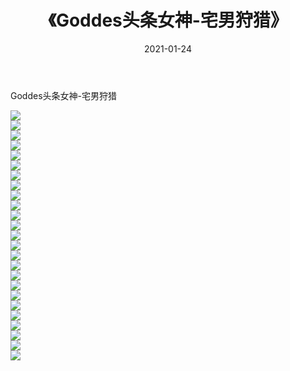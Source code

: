 ﻿---
layout: post
title:  《Goddes头条女神-宅男狩猎》
date:   2021-01-24
img: http://img.660000.xyz/Sharelink/网络美图/2021/Goddes头条女神-宅男狩猎/000.jpg
categories: [美女, 清纯, 唯美]
---

Goddes头条女神-宅男狩猎

  ![](http://img.660000.xyz/Sharelink/网络美图/2021/Goddes头条女神-宅男狩猎/001.jpg) <br> ![](http://img.660000.xyz/Sharelink/网络美图/2021/Goddes头条女神-宅男狩猎/002.jpg) <br> ![](http://img.660000.xyz/Sharelink/网络美图/2021/Goddes头条女神-宅男狩猎/003.jpg) <br> ![](http://img.660000.xyz/Sharelink/网络美图/2021/Goddes头条女神-宅男狩猎/004.jpg) <br> ![](http://img.660000.xyz/Sharelink/网络美图/2021/Goddes头条女神-宅男狩猎/005.jpg) <br> ![](http://img.660000.xyz/Sharelink/网络美图/2021/Goddes头条女神-宅男狩猎/006.jpg) <br> ![](http://img.660000.xyz/Sharelink/网络美图/2021/Goddes头条女神-宅男狩猎/007.jpg) <br> ![](http://img.660000.xyz/Sharelink/网络美图/2021/Goddes头条女神-宅男狩猎/008.jpg) <br> ![](http://img.660000.xyz/Sharelink/网络美图/2021/Goddes头条女神-宅男狩猎/009.jpg) <br> ![](http://img.660000.xyz/Sharelink/网络美图/2021/Goddes头条女神-宅男狩猎/010.jpg) <br> ![](http://img.660000.xyz/Sharelink/网络美图/2021/Goddes头条女神-宅男狩猎/011.jpg) <br> ![](http://img.660000.xyz/Sharelink/网络美图/2021/Goddes头条女神-宅男狩猎/012.jpg) <br> ![](http://img.660000.xyz/Sharelink/网络美图/2021/Goddes头条女神-宅男狩猎/013.jpg) <br> ![](http://img.660000.xyz/Sharelink/网络美图/2021/Goddes头条女神-宅男狩猎/014.jpg) <br> ![](http://img.660000.xyz/Sharelink/网络美图/2021/Goddes头条女神-宅男狩猎/015.jpg) <br> ![](http://img.660000.xyz/Sharelink/网络美图/2021/Goddes头条女神-宅男狩猎/016.jpg) <br> ![](http://img.660000.xyz/Sharelink/网络美图/2021/Goddes头条女神-宅男狩猎/017.jpg) <br> ![](http://img.660000.xyz/Sharelink/网络美图/2021/Goddes头条女神-宅男狩猎/018.jpg) <br> ![](http://img.660000.xyz/Sharelink/网络美图/2021/Goddes头条女神-宅男狩猎/019.jpg) <br> ![](http://img.660000.xyz/Sharelink/网络美图/2021/Goddes头条女神-宅男狩猎/020.jpg) <br> ![](http://img.660000.xyz/Sharelink/网络美图/2021/Goddes头条女神-宅男狩猎/021.jpg) <br> ![](http://img.660000.xyz/Sharelink/网络美图/2021/Goddes头条女神-宅男狩猎/022.jpg) <br> ![](http://img.660000.xyz/Sharelink/网络美图/2021/Goddes头条女神-宅男狩猎/023.jpg) <br> ![](http://img.660000.xyz/Sharelink/网络美图/2021/Goddes头条女神-宅男狩猎/024.jpg) <br> ![](http://img.660000.xyz/Sharelink/网络美图/2021/Goddes头条女神-宅男狩猎/025.jpg) <br>